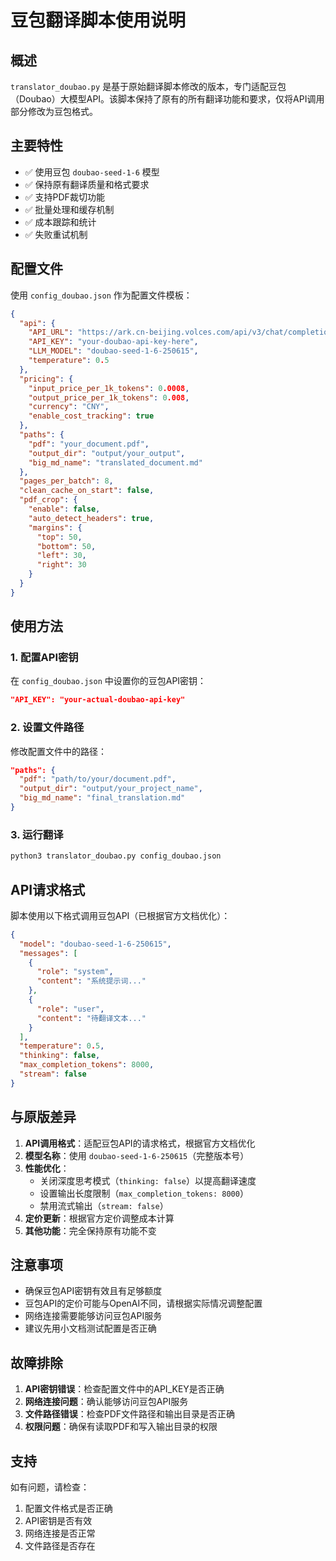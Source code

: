 # 豆包翻译脚本使用说明

## 概述

`translator_doubao.py` 是基于原始翻译脚本修改的版本，专门适配豆包（Doubao）大模型API。该脚本保持了原有的所有翻译功能和要求，仅将API调用部分修改为豆包格式。

## 主要特性

- ✅ 使用豆包 `doubao-seed-1-6` 模型
- ✅ 保持原有翻译质量和格式要求
- ✅ 支持PDF裁切功能
- ✅ 批量处理和缓存机制
- ✅ 成本跟踪和统计
- ✅ 失败重试机制

## 配置文件

使用 `config_doubao.json` 作为配置文件模板：

```json
{
  "api": {
    "API_URL": "https://ark.cn-beijing.volces.com/api/v3/chat/completions",
    "API_KEY": "your-doubao-api-key-here",
    "LLM_MODEL": "doubao-seed-1-6-250615",
    "temperature": 0.5
  },
  "pricing": {
    "input_price_per_1k_tokens": 0.0008,
    "output_price_per_1k_tokens": 0.008,
    "currency": "CNY",
    "enable_cost_tracking": true
  },
  "paths": {
    "pdf": "your_document.pdf",
    "output_dir": "output/your_output",
    "big_md_name": "translated_document.md"
  },
  "pages_per_batch": 8,
  "clean_cache_on_start": false,
  "pdf_crop": {
    "enable": false,
    "auto_detect_headers": true,
    "margins": {
      "top": 50,
      "bottom": 50,
      "left": 30,
      "right": 30
    }
  }
}
```

## 使用方法

### 1. 配置API密钥

在 `config_doubao.json` 中设置你的豆包API密钥：

```json
"API_KEY": "your-actual-doubao-api-key"
```

### 2. 设置文件路径

修改配置文件中的路径：

```json
"paths": {
  "pdf": "path/to/your/document.pdf",
  "output_dir": "output/your_project_name",
  "big_md_name": "final_translation.md"
}
```

### 3. 运行翻译

```bash
python3 translator_doubao.py config_doubao.json
```

## API请求格式

脚本使用以下格式调用豆包API（已根据官方文档优化）：

```json
{
  "model": "doubao-seed-1-6-250615",
  "messages": [
    {
      "role": "system",
      "content": "系统提示词..."
    },
    {
      "role": "user",
      "content": "待翻译文本..."
    }
  ],
  "temperature": 0.5,
  "thinking": false,
  "max_completion_tokens": 8000,
  "stream": false
}
```

## 与原版差异

1. **API调用格式**：适配豆包API的请求格式，根据官方文档优化
2. **模型名称**：使用 `doubao-seed-1-6-250615`（完整版本号）
3. **性能优化**：
   - 关闭深度思考模式（`thinking: false`）以提高翻译速度
   - 设置输出长度限制（`max_completion_tokens: 8000`）
   - 禁用流式输出（`stream: false`）
4. **定价更新**：根据官方定价调整成本计算
5. **其他功能**：完全保持原有功能不变

## 注意事项

- 确保豆包API密钥有效且有足够额度
- 豆包API的定价可能与OpenAI不同，请根据实际情况调整配置
- 网络连接需要能够访问豆包API服务
- 建议先用小文档测试配置是否正确

## 故障排除

1. **API密钥错误**：检查配置文件中的API_KEY是否正确
2. **网络连接问题**：确认能够访问豆包API服务
3. **文件路径错误**：检查PDF文件路径和输出目录是否正确
4. **权限问题**：确保有读取PDF和写入输出目录的权限

## 支持

如有问题，请检查：
1. 配置文件格式是否正确
2. API密钥是否有效
3. 网络连接是否正常
4. 文件路径是否存在